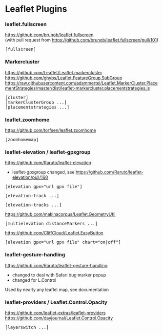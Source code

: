# Leaflet Plugins

<h3>leaflet.fullscreen</h3>

https://github.com/brunob/leaflet.fullscreen <br>
(with pull request from https://github.com/brunob/leaflet.fullscreen/pull/101)

<pre>[fullscreen]</pre>

<h3>Markercluster</h3>

https://github.com/Leaflet/Leaflet.markercluster   
https://github.com/ghybs/Leaflet.FeatureGroup.SubGroup
https://raw.githubusercontent.com/adammertel/Leaflet.MarkerCluster.PlacementStrategies/master/dist/leaflet-markercluster.placementstrategies.js

<pre>[cluster]
[markerClusterGroup ...]
[placementstrategies ...]</pre>

<h3>leaflet.zoomhome</h3>

https://github.com/torfsen/leaflet.zoomhome

<pre>[zoomhomemap]</pre>

<h3>leaflet-elevation / leaflet-gpxgroup</h3>

https://github.com/Raruto/leaflet-elevation

* leaflet-gpxgroup changed, see https://github.com/Raruto/leaflet-elevation/pull/160

<pre>[elevation gpx="url_gpx_file"]</pre>
<pre>[elevation-track ...]</pre>
<pre>[elevation-tracks ...]</pre>

https://github.com/makinacorpus/Leaflet.GeometryUtil

<pre>[multielevation distanceMarkers ...]</pre>

https://github.com/CliffCloud/Leaflet.EasyButton

<pre>[elevation gpx="url_gpx_file" chart="on|off"]</pre>

<h3>leaflet-gesture-handling</h3>

https://github.com/Raruto/leaflet-gesture-handling

* changed to deal with Safari bug marker popup
* changed for L.Control

Used by nearly any leaflet map, see documentation

<h3>leaflet-providers / Leaflet.Control.Opacity</h3>

https://github.com/leaflet-extras/leaflet-providers  
https://github.com/dayjournal/Leaflet.Control.Opacity

<pre>[layerswitch ...]</pre>
